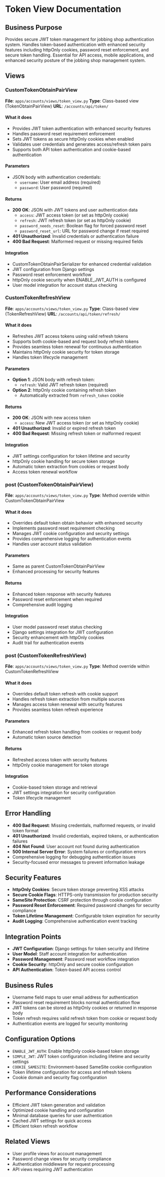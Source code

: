 # Token View Documentation

## Business Purpose
Provides secure JWT token management for jobbing shop authentication system. Handles token-based authentication with enhanced security features including httpOnly cookies, password reset enforcement, and secure token handling. Essential for API access, mobile applications, and enhanced security posture of the jobbing shop management system.

## Views

### CustomTokenObtainPairView
**File**: `apps/accounts/views/token_view.py`
**Type**: Class-based view (TokenObtainPairView)
**URL**: `/accounts/api/token/`

#### What it does
- Provides JWT token authentication with enhanced security features
- Handles password reset requirement enforcement
- Sets JWT tokens as secure httpOnly cookies when enabled
- Validates user credentials and generates access/refresh token pairs
- Supports both API token authentication and cookie-based authentication

#### Parameters
- JSON body with authentication credentials:
  - `username`: User email address (required)
  - `password`: User password (required)

#### Returns
- **200 OK**: JSON with JWT tokens and user authentication data
  - `access`: JWT access token (or set as httpOnly cookie)
  - `refresh`: JWT refresh token (or set as httpOnly cookie)
  - `password_needs_reset`: Boolean flag for forced password reset
  - `password_reset_url`: URL for password change if reset required
- **401 Unauthorized**: Invalid credentials or authentication failure
- **400 Bad Request**: Malformed request or missing required fields

#### Integration
- CustomTokenObtainPairSerializer for enhanced credential validation
- JWT configuration from Django settings
- Password reset enforcement workflow
- httpOnly cookie security when ENABLE_JWT_AUTH is configured
- User model integration for account status checking

### CustomTokenRefreshView
**File**: `apps/accounts/views/token_view.py`
**Type**: Class-based view (TokenRefreshView)
**URL**: `/accounts/api/token/refresh/`

#### What it does
- Refreshes JWT access tokens using valid refresh tokens
- Supports both cookie-based and request body refresh tokens
- Provides seamless token renewal for continuous authentication
- Maintains httpOnly cookie security for token storage
- Handles token lifecycle management

#### Parameters
- **Option 1**: JSON body with refresh token:
  - `refresh`: Valid JWT refresh token (required)
- **Option 2**: httpOnly cookie containing refresh token
  - Automatically extracted from `refresh_token` cookie

#### Returns
- **200 OK**: JSON with new access token
  - `access`: New JWT access token (or set as httpOnly cookie)
- **401 Unauthorized**: Invalid or expired refresh token
- **400 Bad Request**: Missing refresh token or malformed request

#### Integration
- JWT settings configuration for token lifetime and security
- httpOnly cookie handling for secure token storage
- Automatic token extraction from cookies or request body
- Access token renewal workflow

### post (CustomTokenObtainPairView)
**File**: `apps/accounts/views/token_view.py`
**Type**: Method override within CustomTokenObtainPairView

#### What it does
- Overrides default token obtain behavior with enhanced security
- Implements password reset requirement checking
- Manages JWT cookie configuration and security settings
- Provides comprehensive logging for authentication events
- Handles user account status validation

#### Parameters
- Same as parent CustomTokenObtainPairView
- Enhanced processing for security features

#### Returns
- Enhanced token response with security features
- Password reset enforcement when required
- Comprehensive audit logging

#### Integration
- User model password reset status checking
- Django settings integration for JWT configuration
- Security enhancement with httpOnly cookies
- Audit trail for authentication events

### post (CustomTokenRefreshView)
**File**: `apps/accounts/views/token_view.py`
**Type**: Method override within CustomTokenRefreshView

#### What it does
- Overrides default token refresh with cookie support
- Handles refresh token extraction from multiple sources
- Manages access token renewal with security features
- Provides seamless token refresh experience

#### Parameters
- Enhanced refresh token handling from cookies or request body
- Automatic token source detection

#### Returns
- Refreshed access token with security features
- httpOnly cookie management for token storage

#### Integration
- Cookie-based token storage and retrieval
- JWT settings integration for security configuration
- Token lifecycle management

## Error Handling
- **400 Bad Request**: Missing credentials, malformed requests, or invalid token format
- **401 Unauthorized**: Invalid credentials, expired tokens, or authentication failures
- **404 Not Found**: User account not found during authentication
- **500 Internal Server Error**: System failures or configuration errors
- Comprehensive logging for debugging authentication issues
- Security-focused error messages to prevent information leakage

## Security Features
- **httpOnly Cookies**: Secure token storage preventing XSS attacks
- **Secure Cookie Flags**: HTTPS-only transmission for production security
- **SameSite Protection**: CSRF protection through cookie configuration
- **Password Reset Enforcement**: Required password changes for security compliance
- **Token Lifetime Management**: Configurable token expiration for security
- **Audit Logging**: Comprehensive authentication event tracking

## Integration Points
- **JWT Configuration**: Django settings for token security and lifetime
- **User Model**: Staff account integration for authentication
- **Password Management**: Password reset workflow integration
- **Cookie Security**: httpOnly and secure cookie configuration
- **API Authentication**: Token-based API access control

## Business Rules
- Username field maps to user email address for authentication
- Password reset requirement blocks normal authentication flow
- JWT tokens can be stored as httpOnly cookies or returned in response body
- Token refresh requires valid refresh token from cookie or request body
- Authentication events are logged for security monitoring

## Configuration Options
- `ENABLE_JWT_AUTH`: Enable httpOnly cookie-based token storage
- `SIMPLE_JWT`: JWT token configuration including lifetime and security settings
- `COOKIE_SAMESITE`: Environment-based SameSite cookie configuration
- Token lifetime configuration for access and refresh tokens
- Cookie domain and security flag configuration

## Performance Considerations
- Efficient JWT token generation and validation
- Optimized cookie handling and configuration
- Minimal database queries for user authentication
- Cached JWT settings for quick access
- Efficient token refresh workflow

## Related Views
- User profile views for account management
- Password change views for security compliance
- Authentication middleware for request processing
- API views requiring JWT authentication
